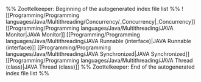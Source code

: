 %% Zoottelkeeper: Beginning of the autogenerated index file list  %%
 ![[Programming/Programming languages/Java/Multithreading/Concurrency/_Concurrency|_Concurrency]]
 [[Programming/Programming languages/Java/Multithreading/JAVA Monitor|JAVA Monitor]]
 [[Programming/Programming languages/Java/Multithreading/JAVA Runnable (interface)|JAVA Runnable (interface)]]
 [[Programming/Programming languages/Java/Multithreading/JAVA Synchronized|JAVA Synchronized]]
 [[Programming/Programming languages/Java/Multithreading/JAVA Thread (class)|JAVA Thread (class)]]
%% Zoottelkeeper: End of the autogenerated index file list  %%
